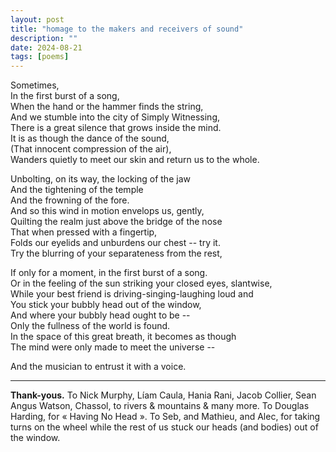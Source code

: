 ```yaml
---
layout: post
title: "homage to the makers and receivers of sound"
description: ""
date: 2024-08-21
tags: [poems]
---
```

  
Sometimes,  
In the first burst of a song,  
When the hand or the hammer finds the string,  
And we stumble into the city of Simply Witnessing,  
There is a great silence that grows inside the mind.   
It is as though the dance of the sound,  
(That innocent compression of the air),  
Wanders quietly to meet our skin and return us to the whole.  
  
Unbolting, on its way, the locking of the jaw  
And the tightening of the temple  
And the frowning of the fore.  
And so this wind in motion envelops us, gently,  
Quilting the realm just above the bridge of the nose  
That when pressed with a fingertip,  
Folds our eyelids and unburdens our chest -- try it.   
Try the blurring of your separateness from the rest,  
  
If only for a moment, in the first burst of a song.  
Or in the feeling of the sun striking your closed eyes, slantwise,  
While your best friend is driving-singing-laughing loud and    
You stick your bubbly head out of the window,  
And where your bubbly head ought to be --  
Only the fullness of the world is found.  
In the space of this great breath, it becomes as though  
The mind were only made to meet the universe --  
  
And the musician to entrust it with a voice.   

---

**Thank-yous.** To Nick Murphy, Líam Caula, Hania Rani, Jacob Collier, Sean Angus Watson, Chassol, to rivers & mountains & many more. To Douglas Harding, for « Having No Head ». To Seb, and Mathieu, and Alec, for taking turns on the wheel while the rest of us stuck our heads (and bodies) out of the window.